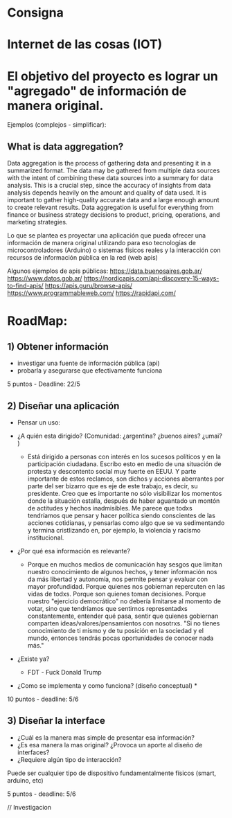 # Consigna

# Internet de las cosas (IOT)
# El objetivo del proyecto es lograr un "agregado" de información de manera original.
Ejemplos (complejos - simplificar):

## What is data aggregation?
Data aggregation is the process of gathering data and presenting it in a summarized format. The data may be gathered from multiple data sources with the intent of combining these data sources into a summary for data analysis. This is a crucial step, since the accuracy of insights from data analysis depends heavily on the amount and quality of data used. It is important to gather high-quality accurate data and a large enough amount to create relevant results. Data aggregation is useful for everything from finance or business strategy decisions to product, pricing, operations, and marketing strategies.

Lo que se plantea es proyectar una aplicación que pueda ofrecer una información de manera original utilizando para eso tecnologías de microcontroladores (Arduino) o sistemas físicos reales y la interacción con recursos de información pública en la red (web apis)

Algunos ejemplos de apis públicas:
https://data.buenosaires.gob.ar/
https://www.datos.gob.ar/
https://nordicapis.com/api-discovery-15-ways-to-find-apis/
https://apis.guru/browse-apis/
https://www.programmableweb.com/
https://rapidapi.com/

# RoadMap:

## 1) Obtener información
+ investigar una fuente de información pública (api)
+ probarla y asegurarse que efectivamente funciona

5 puntos - Deadline: 22/5

## 2) Diseñar una aplicación
+ Pensar un uso:
* ¿A quién esta dirigido? (Comunidad: ¿argentina? ¿buenos aires? ¿umai? )
    * Está dirigido a personas con interés en los sucesos políticos y en la participación ciudadana. Escribo esto en medio de una situación de protesta y descontento social muy fuerte en EEUU. Y parte importante de estos reclamos, son dichos y acciones aberrantes por parte del ser bizarro que es eje de este trabajo, es decir, su presidente. 
    Creo que es importante no sólo visibilizar los momentos donde la situación estalla, después de haber aguantado un montón de actitudes y hechos inadmisibles. Me parece que todxs tendríamos que pensar y hacer política siendo conscientes de las acciones cotidianas, y pensarlas como algo que se va sedimentando y termina cristlizando en, por ejemplo, la violencia y racismo institucional.

* ¿Por qué esa información es relevante?
    * Porque en muchos medios de comunicación hay sesgos que limitan nuestro conocimiento de algunos hechos, y tener información nos da más libertad y autonomía, nos permite pensar y evaluar con mayor profundidad. Porque quienes nos gobiernan repercuten en las vidas de todxs. Porque son quienes toman decisiones. Porque nuestro "ejercicio democrático" no debería limitarse al momento de votar, sino que tendríamos que sentirnos representadxs constantemente, entender qué pasa, sentir que quienes gobiernan comparten ideas/valores/pensamientos con nosotrxs.
    "Si no tienes conocimiento de ti mismo y de tu posición en la sociedad y el mundo, entonces tendrás pocas oportunidades de conocer nada más."

* ¿Existe ya?
    * FDT - Fuck Donald Trump

* ¿Como se implementa y como funciona? (diseño conceptual)
    * 



10 puntos - deadline: 5/6

## 3) Diseñar la interface
* ¿Cuál es la manera mas simple de presentar esa información?
* ¿Es esa manera la mas original? ¿Provoca un aporte al diseño de interfaces?
* ¿Requiere algún tipo de interacción?

Puede ser cualquier tipo de dispositivo fundamentalmente físicos (smart, arduino, etc)

5 puntos - deadline: 5/6

// Investigacion

